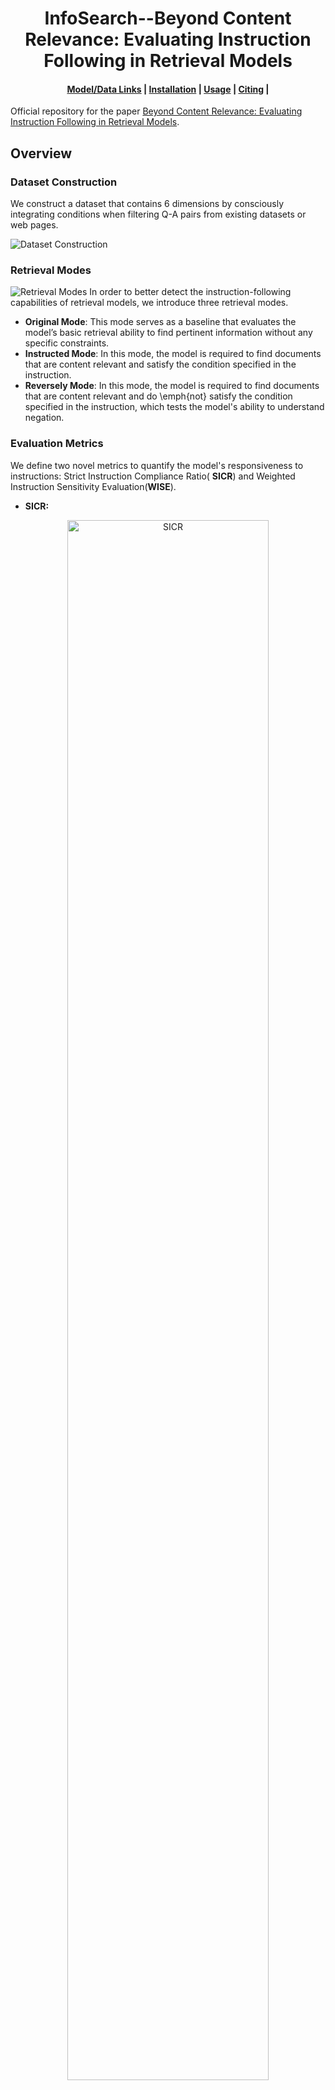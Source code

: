 <h1 align="center"><b>InfoSearch--Beyond Content Relevance: Evaluating Instruction Following in Retrieval Models</b></h1>

<h4 align="center">
    <p>
        <a href="#links">Model/Data Links</a> |
        <a href="#installation">Installation</a> |
        <a href="#usage">Usage</a> |
        <a href="#citing">Citing</a> |
    </p>
</h4>

Official repository for the paper [Beyond Content Relevance: Evaluating Instruction Following in Retrieval Models]().

## Overview

### Dataset Construction

We construct a dataset that contains 6 dimensions by consciously integrating conditions when filtering Q-A pairs from
existing datasets or web pages.

![Dataset Construction](images/dataset_construction.png)

### Retrieval Modes

![Retrieval Modes](images/retrieval_modes.png)
In order to better detect the instruction-following capabilities of retrieval models, we introduce three retrieval
modes.

- **Original Mode**: This mode serves as a baseline that evaluates the model’s basic retrieval ability to find pertinent
  information without any specific constraints.
- **Instructed Mode**: In this mode, the model is required to find documents that are content relevant and satisfy the
  condition specified in the instruction.
- **Reversely Mode**: In this mode, the model is required to find documents that are content relevant and do \emph{not}
  satisfy the condition specified in the instruction, which tests the model's ability to understand negation.

### Evaluation Metrics

We define two novel metrics to quantify the model's responsiveness to instructions: Strict Instruction Compliance Ratio(
**SICR**) and Weighted Instruction Sensitivity Evaluation(**WISE**).
- **SICR:**
<p align="center">
  <img src="images/SICR.png" alt="SICR" width="80%" />
</p>

- **WISE:**
<p align="center">
  <img src="images/F.png" alt="F" width="30%" />
  <img src="images/reward.png" alt="reward" width="30%" />
  <img src="images/penalty.png" alt="penalty" width="30%" />
</p>
<p align="center">
  <img src="images/WISE.png" alt="WISE" width="80%" />
</p>

### Results

Radar plots comparing the WISE scores of various models across different dimensions (the left is retrieval models, and
the right is reranking models),
highlighting the strengths and weaknesses of each model in handling different types of instructions.
Among retrieval models, GritLM demonstrates the strongest instruction-following capability, while GPT-4 consistently
performs the best across all dimensions in the reranking category.
<p align="center">
  <img src="images/WISe_retrieval.png" alt="WISe_retrieval" width="45%" />
  <img src="images/WISe_rerank.png" alt="WISe_rerank" width="45%" />
</p>

Performance comparison of different retrieval models averaged over six dimensions.
![Average Scores of Multiple Models](images/avg_result.png)

## Links

- The evaluation code leverages the scripts provided by the [FollowIR](https://github.com/orionw/FollowIR) framework,
  which offer robust tools for assessing instruction-following capabilities.

### Test Datasets

| Dimension                                                           | Description                                                                    |
|:--------------------------------------------------------------------|:-------------------------------------------------------------------------------|
| [Language-v1](https://huggingface.co/datasets/jianqunZ/Language-v1) | Including the conditions [Chinese], [English]                                  |
| [Clarity-v1](https://huggingface.co/datasets/jianqunZ/Clarity-v1)   | Including the condition [keyword] which need to be exactly matched in document |
| [Audience-v1](https://huggingface.co/datasets/jianqunZ/Audience-v1) | Including the conditions [layman], [expert]                                    |
| [Length-v1](https://huggingface.co/datasets/jianqunZ/Length-v1)     | Including the conditions [sentence], [paragraph], [article]                    |
| [Source-v1](https://huggingface.co/datasets/jianqunZ/Source-v1)     | Including the conditions [blog], [forum post], [news]                          |
| [Format-v1](https://huggingface.co/datasets/jianqunZ/Format-v1)     | Including the conditions [post], [code], [manual]                              |

### Train Dataset

| Dataset              | Description                                   |
|:---------------------|:----------------------------------------------|
| [InfoSearch-train]() | We design a train dataset to fine-tune models |

### Model Fine-tuning

We use `LLaMa-Factory` to fine-tune FollowIR-7B to create InfoSearch-7B , after transforming it to fit their format (
input of "query" + "instruction" inside the template, output is the label, and instruction as the beginning of the
template) with the following training script:

```bash
#!/bin/bash
CUDA_VISIBLE_DEVICES=0 llamafactory-cli train \
    --stage sft \
    --do_train \
    --model_name_or_path "jhu-clsp/FollowIR-7B" \
    --dataset InfoSearch-train \
    --template mistral \
    --output_dir InfoSearch-finetune \
    --finetuning_type lora \
    --lora_target q_proj,v_proj,o_proj,k_proj \
    --overwrite_cache \
    --per_device_train_batch_size 32 \
    --gradient_accumulation_steps 1 \
    --lr_scheduler_type cosine \
    --logging_steps 2 \
    --save_steps 25 \
    --learning_rate 3e-5 \
    --num_train_epochs 8.0 \
    --max_length 2048 \
    --lora_rank 8 \
    --lora_alpha 16 \
    --plot_loss \
    --bf16
```

## Installation

If you wish to reproduce the experiments in the paper you can use the following code:

```bash
git clone https://github.com/EIT-NLP/InfoSearch.git
cd InfoSearch/evaluation/
conda create -n infosearch python=3.9 -y
conda activate infosearch
pip install -r requirements.txt
```

We modified the `mteb` library to calculate the **WISE** and **SICR** metrics. You can install the modified version of
the library by running the following command:

```bash
cd mteb_infosearch
pip install mteb_infosearch-0.1.0-py3-none-any.whl --no-deps
```

## Usage

Our task names include:

- Language-v1
- Clarity-v1
- Audience-v1
- Length-v1
- Source-v1
- Format-v1

Here is an example of how to evaluate a model on a specified task:

```bash
cd evaluation/

CUDA_VISIBLE_DEVICES=0 python models/e5/evaluate_e5.py \
--model_name_or_path infloat/e5-large-v2 \
--output_dir e5-large_result \
--batch_size 32 \
--pool_type avg \
--task_names Language-v1
```

You can also evaluate on multiple tasks by adding more task names to the `--task_names` argument. Each task should be
separated by a comma.

```bash
--task_names Language-v1, Clarity-v1, Audience-v1
```

### Reranker Usage

If you want to evaluate with your own reranker model, you need to add your model to MODEL_DICT in `reranker_models.py`
and then run the following command:

```bash
CUDA_VISIBLE_DEVICES=0 python models/rerankers/evaluate_reranker.py \
--model_name_or_path /path/to/your/model \
--output_dir /path/to/output/dir \
--batch_size 16 \
--task_names Language-v1
```

It will take a while to evaluate a model on each task.

## Citing

If you found the code, data or model useful, free to cite:

```bibtex
@misc{zhou2024contentrelevanceevaluatinginstruction,
      title={Beyond Content Relevance: Evaluating Instruction Following in Retrieval Models}, 
      author={Jianqun Zhou and Yuanlei Zheng and Wei Chen and Qianqian Zheng and Zeyuan Shang and Wei Zhang and Rui Meng and Xiaoyu Shen},
      year={2024},
      eprint={2410.23841},
      archivePrefix={arXiv},
      primaryClass={cs.IR},
      url={https://arxiv.org/abs/2410.23841}, 
}
```

